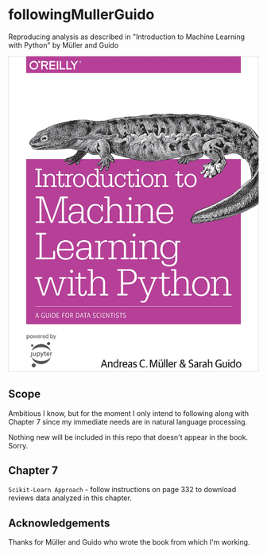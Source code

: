 # followingMullerGuido
Reproducing analysis as described in "Introduction to Machine Learning with Python" by Müller and Guido

![](https://github.com/manifolded/followingMullerGuido/blob/master/Images/coverArt.jpg?raw=true)

## Scope
Ambitious I know, but for the moment I only intend to following along with Chapter 7 since my immediate needs are in natural language processing.  

Nothing new will be included in this repo that doesn't appear in the book.  Sorry.

## Chapter 7
`Scikit-Learn Approach` - follow instructions on page 332 to download reviews data analyzed in this chapter.

## Acknowledgements
Thanks for Müller and Guido who wrote the book from which I'm working.
